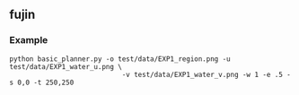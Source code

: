 ## fujin

### Example

	python basic_planner.py -o test/data/EXP1_region.png -u test/data/EXP1_water_u.png \
                                -v test/data/EXP1_water_v.png -w 1 -e .5 -s 0,0 -t 250,250
